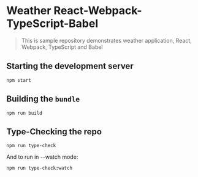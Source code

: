 # Weather React-Webpack-TypeScript-Babel

> This is sample repository demonstrates weather application, React, Webpack, TypeScript and Babel

## Starting the development server

```shell
npm start
```

## Building the `bundle`

```shell
npm run build
```

## Type-Checking the repo

```shell
npm run type-check
```

And to run in --watch mode:

```shell
npm run type-check:watch
```

